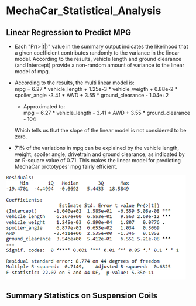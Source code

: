# MechaCar_Statistical_Analysis

## Linear Regression to Predict MPG

* Each "Pr(>|t|)" value in the summary output indicates the likelihood that a given coefficient contributes randomly to the variance in the linear model. According to the results, vehicle length and ground clearance (and Intercept) provide a non-random amount of variance to the linear model of mpg.</br>

* According to the results, the multi linear model is:</br>
mpg = 6.27 * vehicle_length + 1.25e-3 * vehicle_weigth + 6.88e-2 * spoiler_angle -3.41 * AWD + 3.55 * ground_clearance - 1.04e+2</br>

  * Approximated to:</br>
  mpg = 6.27 * vehicle_length - 3.41 * AWD + 3.55 * ground_clearance - 104
  
  Which tells us that the slope of the linear model is not considered to be zero.

* 71% of the variations in mpg can be explained by the vehicle length, weight, spoiler angle, drivetrain and ground clearance, as indicated by an R-square value of 0.71. This makes the linear model for predicting MechaCar prototypes' mpg fairly efficient.


![](images/linearreg.png)

## Summary Statistics on Suspension Coils
